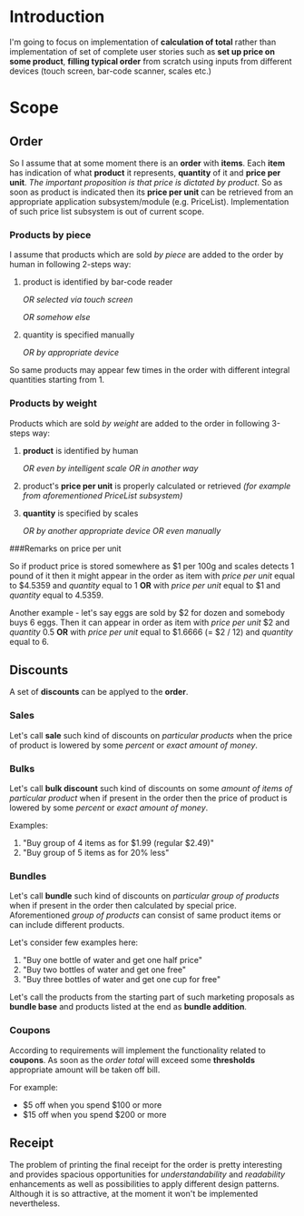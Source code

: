 # Introduction

I'm going to focus on implementation of **calculation of total** rather than implementation of set of complete user stories such as **set up price on some product**, **filling typical order** from scratch using inputs from different devices (touch screen, bar-code scanner, scales etc.)

# Scope

## Order

So I assume that at some moment there is an **order** with **items**. Each **item** has indication of what **product** it represents, **quantity** of it and **price per unit**. _The important proposition is that price is dictated by product_. So as soon as product is indicated then its **price per unit** can be retrieved from an appropriate application subsystem/module (e.g. PriceList). Implementation of such price list subsystem is out of current scope.


### Products by piece

I assume that products which are sold _by piece_ are added to the order by human in following 2-steps way:

1. product is identified by bar-code reader

	_OR selected via touch screen_

	_OR somehow else_

2. quantity is specified manually

	_OR by appropriate device_

So same products may appear few times in the order with different integral quantities starting from 1.


### Products by weight

Products which are sold _by weight_ are added to the order in following 3-steps way:

1. **product** is identified by human

	_OR even by intelligent scale_
	_OR in another way_

2. product's **price per unit** is properly calculated or retrieved _(for example from aforementioned PriceList subsystem)_

3. **quantity** is specified by scales

	_OR by another appropriate device_
	_OR even manually_

###Remarks on price per unit

So if product price is stored somewhere as $1 per 100g and scales detects 1 pound of it then it might appear in the order as item with *price per unit* equal to $4.5359 and *quantity* equal to 1 **OR** with *price per unit* equal to $1 and *quantity* equal to 4.5359.

Another example - let's say eggs are sold by $2 for dozen and somebody buys 6 eggs. Then it can appear in order as item with *price per unit* $2 and *quantity* 0.5 **OR** with *price per unit* equal to $1.6666 (= $2 / 12) and *quantity* equal to 6.


## Discounts

A set of **discounts** can be applyed to the **order**.


### Sales

Let's call **sale** such kind of discounts on _particular products_ when the price of product is lowered by some _percent_ or _exact amount of money_.


### Bulks

Let's call **bulk discount** such kind of discounts on some _amount of items of particular product_ when if present in the order then the price of product is lowered by some _percent_ or _exact amount of money_.

Examples:

1. "Buy group of 4 items as for $1.99 (regular $2.49)"
2. "Buy group of 5 items as for 20% less"


### Bundles

Let's call **bundle** such kind of discounts on _particular group of products_ when if present in the order then calculated by special price. Aforementioned _group of products_ can consist of same product items or can include different products.

Let's consider few examples here:

1. "Buy one bottle of water and get one half price"
2. "Buy two bottles of water and get one free"
3. "Buy three bottles of water and get one cup for free"

Let's call the products from the starting part of such marketing proposals as **bundle base** and products listed at the end as **bundle addition**.


### Coupons

According to requirements will implement the functionality related to **coupons**. As soon as the _order total_ will exceed some **thresholds** appropriate amount will be taken off bill.

For example:

- $5 off when you spend $100 or more 
- $15 off when you spend $200 or more 


## Receipt

The problem of printing the final receipt for the order is pretty interesting and provides spacious opportunities for _understandability_ and _readability_ enhancements as well as possibilities to apply different design patterns. Although it is so attractive, at the moment it won't be implemented nevertheless.
